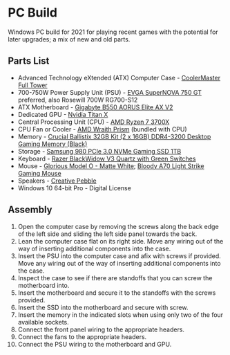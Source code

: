 # PC Build

Windows PC build for 2021 for playing recent games with the potential for later upgrades; a mix of new and old parts.

## Parts List

* Advanced Technology eXtended (ATX) Computer Case - [CoolerMaster Full Tower](https://www.coolermaster.com/catalog/cases/?filter=8447/#!/Size=Full%20Tower)
* 700-750W Power Supply Unit (PSU) - [EVGA SuperNOVA 750 GT](https://www.evga.com/Products/Specs/PSU.aspx?pn=85E5C124-8090-480E-8BFB-F20CC5E71307) preferred, also Rosewill 700W RG700-S12
* ATX Motherboard - [Gigabyte B550 AORUS Elite AX V2](https://www.gigabyte.com/Motherboard/B550-AORUS-ELITE-V2-rev-10#kf)
* Dedicated GPU - [Nvidia Titan X](https://www.nvidia.com/en-us/geforce/graphics-cards/geforce-gtx-titan-x/)
* Central Processing Unit (CPU) - [AMD Ryzen 7 3700X](https://www.amd.com/en/products/cpu/amd-ryzen-7-3700x)
* CPU Fan or Cooler - [AMD Wraith Prism](https://www.amd.com/en/technologies/cpu-cooler-solution) (bundled with CPU)
* Memory - [Crucial Ballistix 32GB Kit (2 x 16GB) DDR4-3200 Desktop Gaming Memory (Black)](https://www.crucial.com/memory/ddr4/bl2k16g32c16u4b/ct19668467)
* Storage - [Samsung 980 PCIe 3.0 NVMe Gaming SSD 1TB](https://www.samsung.com/us/computing/memory-storage/solid-state-drives/980-pcie-3-0-nvme-gaming-ssd-1tb-mz-v8v1t0b-am/)
* Keyboard - [Razer BlackWidow V3 Quartz with Green Switches](https://www.razer.com/gaming-keyboards/razer-blackwidow-v3/RZ03-03540200-R3U1)
* Mouse - [Glorious Model O - Matte White](https://www.pcgamingrace.com/products/glorious-model-o-white); [Bloody A70 Light Strike Gaming Mouse](http://bloody.com/en/product.php?pid=10&id=137)
* Speakers - [Creative Pebble](https://us.creative.com/p/speakers/creative-pebble)
* Windows 10 64-bit Pro - Digital License

## Assembly

1. Open the computer case by removing the screws along the back edge of the left side and sliding the left side panel towards the back.
2. Lean the computer case flat on its right side.  Move any wiring out of the way of inserting additional components into the case.
3. Insert the PSU into the computer case and afix with screws if provided.  Move any wiring out of the way of inserting additional components into the case.
4. Inspect the case to see if there are standoffs that you can screw the motherboard into.
5. Insert the motherboard and secure it to the standoffs with the screws provided.
6. Insert the SSD into the motherboard and secure with screw.
7. Insert the memory in the indicated slots when using only two of the four available sockets.
8. Connect the front panel wiring to the appropriate headers.
9. Connect the fans to the appropriate headers.
10. Connect the PSU wiring to the motherboard and GPU. 
